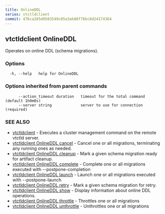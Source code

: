 ```yaml
---
title: OnlineDDL
series: vtctldclient
commit: 476ca265d0583549c05a3ab88f76bc8d24174364
---
```

## vtctldclient OnlineDDL

Operates on online DDL (schema migrations).

### Options

```
  -h, --help   help for OnlineDDL
```

### Options inherited from parent commands

```
      --action_timeout duration   timeout for the total command (default 1h0m0s)
      --server string             server to use for connection (required)
```

### SEE ALSO

* [vtctldclient](../)	 - Executes a cluster management command on the remote vtctld server.
* [vtctldclient OnlineDDL cancel](./vtctldclient_onlineddl_cancel/)	 - Cancel one or all migrations, terminating any running ones as needed.
* [vtctldclient OnlineDDL cleanup](./vtctldclient_onlineddl_cleanup/)	 - Mark a given schema migration ready for artifact cleanup.
* [vtctldclient OnlineDDL complete](./vtctldclient_onlineddl_complete/)	 - Complete one or all migrations executed with --postpone-completion
* [vtctldclient OnlineDDL launch](./vtctldclient_onlineddl_launch/)	 - Launch one or all migrations executed with --postpone-launch
* [vtctldclient OnlineDDL retry](./vtctldclient_onlineddl_retry/)	 - Mark a given schema migration for retry.
* [vtctldclient OnlineDDL show](./vtctldclient_onlineddl_show/)	 - Display information about online DDL operations.
* [vtctldclient OnlineDDL throttle](./vtctldclient_onlineddl_throttle/)	 - Throttles one or all migrations
* [vtctldclient OnlineDDL unthrottle](./vtctldclient_onlineddl_unthrottle/)	 - Unthrottles one or all migrations


